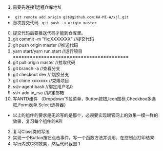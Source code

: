 1. 需要先连接1远程仓库地址

- ` git remote add origin git@github.com:KA-MI-A/xjl.git`
- 首次提交代码
` git push -u origin master`
0. 提交代码后要推送代码才能到仓库里。
1. git commit -m "flx:XXXXXXX"   //提交代码
2. git push origin master   //推送代码
3. yarn start/yarn run start   //运行项目
=========================================
3. git pull origin master     //拉取代码
4. git branch -a    //查看分支
5. git checkout dev    // 切换分支
6. git clone xxxxxxx    //克隆项目
7. ssh-agent bash       //绑定用户名0
8. ssh-add id_rsa       //绑定邮箱
1. 写ANTD组件 （Dropdown下拉菜单，Button按钮,Icon图标,Checkbox多选框,Form表单,Select选择器）
 - 以上的组件的要求是无论写的是那个，必须要实现跟官网上的效果一模一样的效果，复习每个组件的API
2. 复习Class类的写法
3. 实现一个Button按钮点击事件，写一个函数方法并调用，在控制台打印结果
4. 写行内式CSS效果，然后代码截图
1